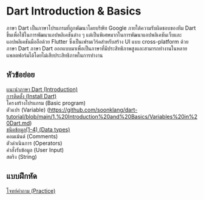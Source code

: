 # Dart Introduction & Basics
ภาษา Dart เป็นภาษาโปรแกรมที่ถูกพัฒนาโดยบริษัท Google ภายใต้ความรับผิดชอบของทีม Dart ขึ้นเพื่อใช้ในการพัฒนาแอปพลิเคชันต่าง ๆ แต่เป็นพิเศษมากในการพัฒนาแอปพลิเคชันเว็บและแอปพลิเคชันมือถือด้วย Flutter ซึ่งเป็นเฟรมเวิร์คสำหรับสร้าง UI แบบ cross-platform ด้วยภาษา Dart ภาษา Dart ออกแบบมาเพื่อเป็นภาษาที่มีประสิทธิภาพสูงและสามารถทำงานในหลายแพลตฟอร์มได้โดยไม่เสียประสิทธิภาพในการทำงาน

## หัวข้อย่อย
  [แนะนำภาษา Dart (Introduction)](https://github.com/soonklang/dart-tutorial/blob/main/1.%20Introduction%20and%20Basics/Introduction%20to%20Dart.md)<br>
  [การติดตั้ง (Install Dart)](https://github.com/soonklang/dart-tutorial/blob/main/1.%20Introduction%20and%20Basics/How%20to%20install%20Dart.md)<br>
  โครงสร้างโปรแกรม (Basic program)<br>
  ตัวแปร (Variable) (https://github.com/soonklang/dart-tutorial/blob/main/1.%20Introduction%20and%20Basics/Variables%20in%20Dart.md)<br>
  [ชนิดข้อมูล(1-4) (Data types)](https://github.com/soonklang/dart-tutorial/blob/main/1.%20Introduction%20and%20Basics/Datatypes%20in%20Dart(1-4).md)<br>
  คอมเม้นต์ (Comments)<br>
  ตัวดำเนินการ (Operators)<br>
  คำสั่งรับข้อมูล (User Input)<br>
  สตริง (String)<br>

## แบบฝึกหัด
  [โจทย์คำถาม (Practice)](Practice1.md)
